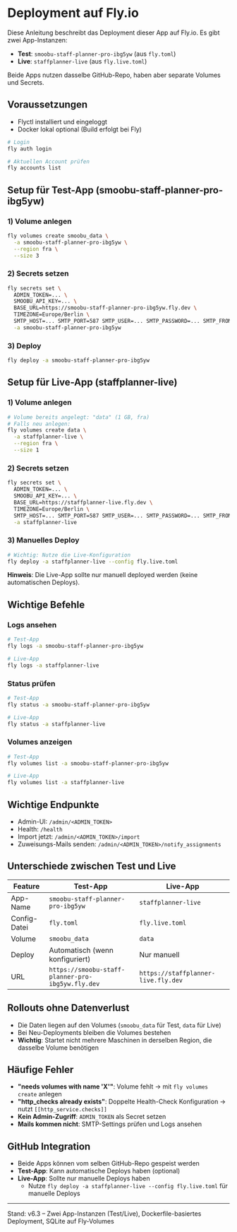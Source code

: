 # Deployment auf Fly.io

Diese Anleitung beschreibt das Deployment dieser App auf Fly.io. Es gibt zwei App-Instanzen:
- **Test**: `smoobu-staff-planner-pro-ibg5yw` (aus `fly.toml`)
- **Live**: `staffplanner-live` (aus `fly.live.toml`)

Beide Apps nutzen dasselbe GitHub-Repo, haben aber separate Volumes und Secrets.

## Voraussetzungen
- Flyctl installiert und eingeloggt
- Docker lokal optional (Build erfolgt bei Fly)

```bash
# Login
fly auth login

# Aktuellen Account prüfen
fly accounts list
```

## Setup für Test-App (smoobu-staff-planner-pro-ibg5yw)

### 1) Volume anlegen
```bash
fly volumes create smoobu_data \
  -a smoobu-staff-planner-pro-ibg5yw \
  --region fra \
  --size 3
```

### 2) Secrets setzen
```bash
fly secrets set \
  ADMIN_TOKEN=... \
  SMOOBU_API_KEY=... \
  BASE_URL=https://smoobu-staff-planner-pro-ibg5yw.fly.dev \
  TIMEZONE=Europe/Berlin \
  SMTP_HOST=... SMTP_PORT=587 SMTP_USER=... SMTP_PASSWORD=... SMTP_FROM=... \
  -a smoobu-staff-planner-pro-ibg5yw
```

### 3) Deploy
```bash
fly deploy -a smoobu-staff-planner-pro-ibg5yw
```

## Setup für Live-App (staffplanner-live)

### 1) Volume anlegen
```bash
# Volume bereits angelegt: "data" (1 GB, fra)
# Falls neu anlegen:
fly volumes create data \
  -a staffplanner-live \
  --region fra \
  --size 1
```

### 2) Secrets setzen
```bash
fly secrets set \
  ADMIN_TOKEN=... \
  SMOOBU_API_KEY=... \
  BASE_URL=https://staffplanner-live.fly.dev \
  TIMEZONE=Europe/Berlin \
  SMTP_HOST=... SMTP_PORT=587 SMTP_USER=... SMTP_PASSWORD=... SMTP_FROM=... \
  -a staffplanner-live
```

### 3) Manuelles Deploy
```bash
# Wichtig: Nutze die Live-Konfiguration
fly deploy -a staffplanner-live --config fly.live.toml
```

**Hinweis**: Die Live-App sollte nur manuell deployed werden (keine automatischen Deploys).

## Wichtige Befehle

### Logs ansehen
```bash
# Test-App
fly logs -a smoobu-staff-planner-pro-ibg5yw

# Live-App
fly logs -a staffplanner-live
```

### Status prüfen
```bash
# Test-App
fly status -a smoobu-staff-planner-pro-ibg5yw

# Live-App
fly status -a staffplanner-live
```

### Volumes anzeigen
```bash
# Test-App
fly volumes list -a smoobu-staff-planner-pro-ibg5yw

# Live-App
fly volumes list -a staffplanner-live
```

## Wichtige Endpunkte
- Admin-UI: `/admin/<ADMIN_TOKEN>`
- Health: `/health`
- Import jetzt: `/admin/<ADMIN_TOKEN>/import`
- Zuweisungs-Mails senden: `/admin/<ADMIN_TOKEN>/notify_assignments`

## Unterschiede zwischen Test und Live

| Feature | Test-App | Live-App |
|---------|----------|----------|
| App-Name | `smoobu-staff-planner-pro-ibg5yw` | `staffplanner-live` |
| Config-Datei | `fly.toml` | `fly.live.toml` |
| Volume | `smoobu_data` | `data` |
| Deploy | Automatisch (wenn konfiguriert) | Nur manuell |
| URL | `https://smoobu-staff-planner-pro-ibg5yw.fly.dev` | `https://staffplanner-live.fly.dev` |

## Rollouts ohne Datenverlust
- Die Daten liegen auf den Volumes (`smoobu_data` für Test, `data` für Live)
- Bei Neu-Deployments bleiben die Volumes bestehen
- **Wichtig**: Startet nicht mehrere Maschinen in derselben Region, die dasselbe Volume benötigen

## Häufige Fehler
- **"needs volumes with name 'X'"**: Volume fehlt → mit `fly volumes create` anlegen
- **"http_checks already exists"**: Doppelte Health-Check Konfiguration → nutzt `[[http_service.checks]]`
- **Kein Admin-Zugriff**: `ADMIN_TOKEN` als Secret setzen
- **Mails kommen nicht**: SMTP-Settings prüfen und Logs ansehen

## GitHub Integration
- Beide Apps können vom selben GitHub-Repo gespeist werden
- **Test-App**: Kann automatische Deploys haben (optional)
- **Live-App**: Sollte nur manuelle Deploys haben
  - Nutze `fly deploy -a staffplanner-live --config fly.live.toml` für manuelle Deploys

---
Stand: v6.3 – Zwei App-Instanzen (Test/Live), Dockerfile-basiertes Deployment, SQLite auf Fly-Volumes
